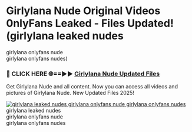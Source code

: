 # Girlylana Nude Original Videos 0nlyFans Leaked - Files Updated! (girlylana leaked nudes<br>
girlylana onlyfans nude<br>
girlylana onlyfans nudes)

<h3>🔴 CLICK HERE 🌐==►► <a href="https://tinyurl.com/2p9ay9w9" rel="nofollow">Girlylana Nude Updated Files</a></h3>

Get Girlylana Nude and all content. Now you can access all videos and pictures of Girlylana Nude. New Updated Files 2025!

[![girlylana leaked nudes<br>
girlylana onlyfans nude<br>
girlylana onlyfans nudes](https://i.imgur.com/KQgVmj3.gif)](https://tinyurl.com/2p9ay9w9)
girlylana leaked nudes<br>
girlylana onlyfans nude<br>
girlylana onlyfans nudes